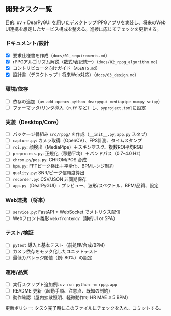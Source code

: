 ## 開発タスク一覧

目的: uv + DearPyGUI を用いたデスクトップrPPGアプリを実装し、将来のWeb UI連携を想定したサービス構成を整える。進捗に応じてチェックを更新する。

### ドキュメント/設計
- [x] 要求仕様書を作成（`docs/01_requirements.md`）
- [x] rPPGアルゴリズム解説（数式$/$表記統一）（`docs/02_rppg_algorithm.md`）
- [x] コントリビュータ向けガイド（`AGENTS.md`）
- [x] 設計書（デスクトップ＋将来Web対応）（`docs/03_design.md`）

### 環境/依存
- [ ] 依存の追加（`uv add opencv-python dearpygui mediapipe numpy scipy`）
- [ ] フォーマッタ/リンタ導入（`ruff` など）し、`pyproject.toml`に設定

### 実装（Desktop/Core）
- [ ] パッケージ骨組み `src/rppg/` を作成（`__init__.py`, `app.py` スタブ）
- [ ] `capture.py`: カメラ取得（OpenCV）、FPS計測、タイムスタンプ
- [ ] `roi.py`: 顔検出（MediaPipe）＋スキンマスク、複数ROI平均RGB
- [ ] `preprocess.py`: 正規化（移動平均）＋バンドパス（0.7–4.0 Hz）
- [ ] `chrom.py`/`pos.py`: CHROM/POS 合成
- [ ] `bpm.py`: FFTピーク検出＋平滑化、BPMレンジ制約
- [ ] `quality.py`: SNR/ピーク信頼度算出
- [ ] `recorder.py`: CSV/JSON 非同期保存
- [ ] `app.py`（DearPyGUI）: プレビュー、波形/スペクトル、BPM/品質、設定

### Web連携（将来）
- [ ] `service.py`: FastAPI + WebSocket でメトリクス配信
- [ ] Webフロント雛形 `web/frontend/`（静的UI or SPA）

### テスト/検証
- [ ] `pytest` 導入と基本テスト（前処理/合成/BPM）
- [ ] カメラ依存をモック化したユニットテスト
- [ ] 最低カバレッジ閾値（例: 80%）の設定

### 運用/品質
- [ ] 実行スクリプト追加例: `uv run python -m rppg.app`
- [ ] README 更新（起動手順、注意点、既知の制約）
- [ ] 動作確認（屋内拡散照明、軽微動作で HR MAE ≤ 5 BPM）

更新ポリシー: タスク完了時にこのファイルにチェックを入れ、コミットする。


